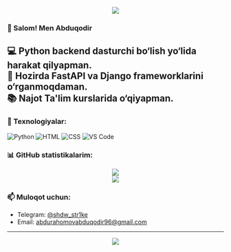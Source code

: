 <!-- Profil banneri -->
<p align="center">
  <img src="https://capsule-render.vercel.app/api?type=waving&color=0d1117&height=200&section=header&text=Assalomu%20alaykum!&fontSize=40&color=white" />
</p>

### 👋 Salom! Men Abduqodir

💻 Python backend dasturchi bo‘lish yo‘lida harakat qilyapman.  
🚀 Hozirda FastAPI va Django frameworklarini o‘rganmoqdaman.  
📚 Najot Ta'lim kurslarida o‘qiyapman.  
---

### 🔧 Texnologiyalar:
![Python](https://img.shields.io/badge/-Python-333?style=for-the-badge&logo=python)
![HTML](https://img.shields.io/badge/-HTML5-333?style=for-the-badge&logo=html5)
![CSS](https://img.shields.io/badge/-CSS3-333?style=for-the-badge&logo=css3)
![VS Code](https://img.shields.io/badge/-VS%20Code-333?style=for-the-badge&logo=visual-studio-code)

### 📊 GitHub statistikalarim:

<p align="center">
  <img src="https://github-readme-stats.vercel.app/api?username=abdurakhimoov&show_icons=true&theme=tokyonight" />
  <br/>
  <img src="https://github-readme-stats.vercel.app/api/top-langs/?username=abdurakhimoov&layout=compact&theme=tokyonight" />
</p>


### 📫 Muloqot uchun:
- Telegram: [@shdw_str1ke](https://t.me/shdw_str1ke)
- Email: abdurahomovabduqodir96@gmail.com

---

<p align="center">
  <img src="https://capsule-render.vercel.app/api?type=waving&color=0d1117&height=120&section=footer"/>
</p>
